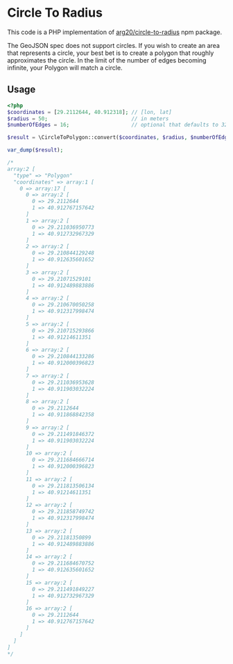 # Circle To Radius

This code is a PHP implementation of [arg20/circle-to-radius](https://github.com/arg20/circle-to-radius) npm package.

The GeoJSON spec does not support circles. If you wish to create an area that represents a circle, your best bet is to create a polygon that roughly approximates the circle. In the limit of the number of edges becoming infinite, your Polygon will match a circle.

## Usage

```php
<?php
$coordinates = [29.2112644, 40.912318]; // [lon, lat]
$radius = 50;                           // in meters
$numberOfEdges = 16;                    // optional that defaults to 32

$result = \CircleToPolygon::convert($coordinates, $radius, $numberOfEdges);

var_dump($result);

/*
array:2 [
  "type" => "Polygon"
  "coordinates" => array:1 [
    0 => array:17 [
      0 => array:2 [
        0 => 29.2112644
        1 => 40.912767157642
      ]
      1 => array:2 [
        0 => 29.211036950773
        1 => 40.912732967329
      ]
      2 => array:2 [
        0 => 29.210844129248
        1 => 40.912635601652
      ]
      3 => array:2 [
        0 => 29.21071529101
        1 => 40.912489883886
      ]
      4 => array:2 [
        0 => 29.210670050258
        1 => 40.912317998474
      ]
      5 => array:2 [
        0 => 29.210715293866
        1 => 40.91214611351
      ]
      6 => array:2 [
        0 => 29.210844133286
        1 => 40.912000396823
      ]
      7 => array:2 [
        0 => 29.211036953628
        1 => 40.911903032224
      ]
      8 => array:2 [
        0 => 29.2112644
        1 => 40.911868842358
      ]
      9 => array:2 [
        0 => 29.211491846372
        1 => 40.911903032224
      ]
      10 => array:2 [
        0 => 29.211684666714
        1 => 40.912000396823
      ]
      11 => array:2 [
        0 => 29.211813506134
        1 => 40.91214611351
      ]
      12 => array:2 [
        0 => 29.211858749742
        1 => 40.912317998474
      ]
      13 => array:2 [
        0 => 29.21181350899
        1 => 40.912489883886
      ]
      14 => array:2 [
        0 => 29.211684670752
        1 => 40.912635601652
      ]
      15 => array:2 [
        0 => 29.211491849227
        1 => 40.912732967329
      ]
      16 => array:2 [
        0 => 29.2112644
        1 => 40.912767157642
      ]
    ]
  ]
]
*/
```
